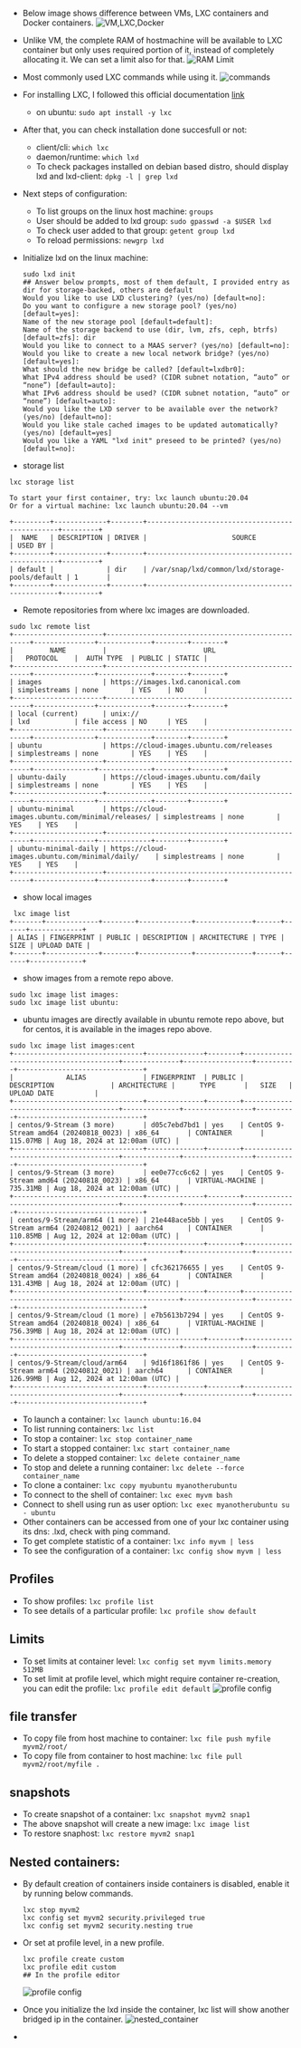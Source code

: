 - Below image shows difference between VMs, LXC containers and Docker containers.
![VM,LXC,Docker](images/IMG_1548.PNG)

- Unlike VM, the complete RAM of hostmachine will be available to LXC container but only uses required portion of it, instead of completely allocating it. We can set a limit also for that.
![RAM Limit](images/IMG_1549.PNG)

- Most commonly used LXC commands while using it.
![commands](images/IMG_1549.PNG)


- For installing LXC, I followed this official documentation [link](https://linuxcontainers.org/lxc/getting-started/)
  - on ubuntu: ```sudo apt install -y lxc```

- After that, you can check installation done succesfull or not:
  - client/cli: ```which lxc```
  - daemon/runtime: ```which lxd```
  - To check packages installed on debian based distro, should display lxd and lxd-client: ```dpkg -l | grep lxd```
 
- Next steps of configuration:
  - To list groups on the linux host machine: ```groups```
  - User should be added to lxd group: ```sudo gpasswd -a $USER lxd```
  - To check user added to that group: ```getent group lxd```
  - To reload permissions: ```newgrp lxd```
 
- Initialize lxd on the linux machine:
  ```
  sudo lxd init
  ## Answer below prompts, most of them default, I provided entry as dir for storage-backed, others are default
  Would you like to use LXD clustering? (yes/no) [default=no]: 
  Do you want to configure a new storage pool? (yes/no) [default=yes]: 
  Name of the new storage pool [default=default]: 
  Name of the storage backend to use (dir, lvm, zfs, ceph, btrfs) [default=zfs]: dir
  Would you like to connect to a MAAS server? (yes/no) [default=no]: 
  Would you like to create a new local network bridge? (yes/no) [default=yes]: 
  What should the new bridge be called? [default=lxdbr0]: 
  What IPv4 address should be used? (CIDR subnet notation, “auto” or “none”) [default=auto]: 
  What IPv6 address should be used? (CIDR subnet notation, “auto” or “none”) [default=auto]: 
  Would you like the LXD server to be available over the network? (yes/no) [default=no]: 
  Would you like stale cached images to be updated automatically? (yes/no) [default=yes] 
  Would you like a YAML "lxd init" preseed to be printed? (yes/no) [default=no]: 
  ```
  
- storage list
```
lxc storage list

To start your first container, try: lxc launch ubuntu:20.04
Or for a virtual machine: lxc launch ubuntu:20.04 --vm

+---------+-------------+--------+------------------------------------------------+---------+
|  NAME   | DESCRIPTION | DRIVER |                     SOURCE                     | USED BY |
+---------+-------------+--------+------------------------------------------------+---------+
| default |             | dir    | /var/snap/lxd/common/lxd/storage-pools/default | 1       |
+---------+-------------+--------+------------------------------------------------+---------+
```
- Remote repositories from where lxc images are downloaded.
```
sudo lxc remote list
+----------------------+---------------------------------------------------+---------------+-------------+--------+--------+
|         NAME         |                        URL                        |   PROTOCOL    |  AUTH TYPE  | PUBLIC | STATIC |
+----------------------+---------------------------------------------------+---------------+-------------+--------+--------+
| images               | https://images.lxd.canonical.com                  | simplestreams | none        | YES    | NO     |
+----------------------+---------------------------------------------------+---------------+-------------+--------+--------+
| local (current)      | unix://                                           | lxd           | file access | NO     | YES    |
+----------------------+---------------------------------------------------+---------------+-------------+--------+--------+
| ubuntu               | https://cloud-images.ubuntu.com/releases          | simplestreams | none        | YES    | YES    |
+----------------------+---------------------------------------------------+---------------+-------------+--------+--------+
| ubuntu-daily         | https://cloud-images.ubuntu.com/daily             | simplestreams | none        | YES    | YES    |
+----------------------+---------------------------------------------------+---------------+-------------+--------+--------+
| ubuntu-minimal       | https://cloud-images.ubuntu.com/minimal/releases/ | simplestreams | none        | YES    | YES    |
+----------------------+---------------------------------------------------+---------------+-------------+--------+--------+
| ubuntu-minimal-daily | https://cloud-images.ubuntu.com/minimal/daily/    | simplestreams | none        | YES    | YES    |
+----------------------+---------------------------------------------------+---------------+-------------+--------+--------+
```

- show local images
```
 lxc image list
+-------+-------------+--------+-------------+--------------+------+------+-------------+
| ALIAS | FINGERPRINT | PUBLIC | DESCRIPTION | ARCHITECTURE | TYPE | SIZE | UPLOAD DATE |
+-------+-------------+--------+-------------+--------------+------+------+-------------+
```
- show images from a remote repo above.
```
sudo lxc image list images:
sudo lxc image list ubuntu: 
```

- ubuntu images are directly available in ubuntu remote repo above, but for centos, it is available in the images repo above.
```
sudo lxc image list images:cent 
+--------------------------------+--------------+--------+---------------------------------------+--------------+-----------------+----------+-------------------------------+
|             ALIAS              | FINGERPRINT  | PUBLIC |              DESCRIPTION              | ARCHITECTURE |      TYPE       |   SIZE   |          UPLOAD DATE          |
+--------------------------------+--------------+--------+---------------------------------------+--------------+-----------------+----------+-------------------------------+
| centos/9-Stream (3 more)       | d05c7ebd7bd1 | yes    | CentOS 9-Stream amd64 (20240818_0023) | x86_64       | CONTAINER       | 115.07MB | Aug 18, 2024 at 12:00am (UTC) |
+--------------------------------+--------------+--------+---------------------------------------+--------------+-----------------+----------+-------------------------------+
| centos/9-Stream (3 more)       | ee0e77cc6c62 | yes    | CentOS 9-Stream amd64 (20240818_0023) | x86_64       | VIRTUAL-MACHINE | 735.31MB | Aug 18, 2024 at 12:00am (UTC) |
+--------------------------------+--------------+--------+---------------------------------------+--------------+-----------------+----------+-------------------------------+
| centos/9-Stream/arm64 (1 more) | 21e448ace5bb | yes    | CentOS 9-Stream arm64 (20240812_0021) | aarch64      | CONTAINER       | 110.85MB | Aug 12, 2024 at 12:00am (UTC) |
+--------------------------------+--------------+--------+---------------------------------------+--------------+-----------------+----------+-------------------------------+
| centos/9-Stream/cloud (1 more) | cfc362176655 | yes    | CentOS 9-Stream amd64 (20240818_0024) | x86_64       | CONTAINER       | 131.43MB | Aug 18, 2024 at 12:00am (UTC) |
+--------------------------------+--------------+--------+---------------------------------------+--------------+-----------------+----------+-------------------------------+
| centos/9-Stream/cloud (1 more) | e7b5613b7294 | yes    | CentOS 9-Stream amd64 (20240818_0024) | x86_64       | VIRTUAL-MACHINE | 756.39MB | Aug 18, 2024 at 12:00am (UTC) |
+--------------------------------+--------------+--------+---------------------------------------+--------------+-----------------+----------+-------------------------------+
| centos/9-Stream/cloud/arm64    | 9d16f1861f86 | yes    | CentOS 9-Stream arm64 (20240812_0021) | aarch64      | CONTAINER       | 126.99MB | Aug 12, 2024 at 12:00am (UTC) |
+--------------------------------+--------------+--------+---------------------------------------+--------------+-----------------+----------+-------------------------------+
```

- To launch a container: ```lxc launch ubuntu:16.04```
- To list running containers: ```lxc list```
- To stop a container: ```lxc stop container_name```
- To start a stopped container: ```lxc start container_name```
- To delete a stopped container: ```lxc delete container_name```
- To stop and delete a running container: ```lxc delete --force container_name```
- To clone a container: ```lxc copy myubuntu myanotherubuntu```
- To connect to the shell of container: ```lxc exec myvm bash```
- Connect to shell using run as user option: ```lxc exec myanotherubuntu su - ubuntu```
- Other containers can be accessed from one of your lxc container using its dns: <containername>.lxd, check with ping command.
- To get complete statistic of a container: ```lxc info myvm | less```
- To see the configuration of a container: ```lxc config show myvm | less```

## Profiles
- To show profiles: ```lxc profile list```
- To see details of a particular profile: ```lxc profile show default```

## Limits
- To set limits at container level: ```lxc config set myvm limits.memory 512MB```
- To set limit at profile level, which might require container re-creation, you can edit the profile: ```lxc profile edit default```
  ![profile config](images/IMG_1581.PNG)

## file transfer
- To copy file from host machine to container: ```lxc file push myfile myvm2/root/```
- To copy file from container to host machine: ```lxc file pull myvm2/root/myfile .```

## snapshots
- To create snapshot of a container: ```lxc snapshot myvm2 snap1```
- The above snapshot will create a new image: ```lxc image list```
- To restore snaphost: ```lxc restore myvm2 snap1```

## Nested containers:
- By default creation of containers inside containers is disabled, enable it by running below commands.
  ```
  lxc stop myvm2
  lxc config set myvm2 security.privileged true
  lxc config set myvm2 security.nesting true
  ```

- Or set at profile level, in a new profile.
  ```
  lxc profile create custom
  lxc profile edit custom
  ## In the profile editor
  ```
  ![profile config](images/IMG_1592.PNG)

- Once you initialize the lxd inside the container, lxc list will show another bridged ip in the container.
  ![nested_container](images/IMG_1594.PNG)
- 
